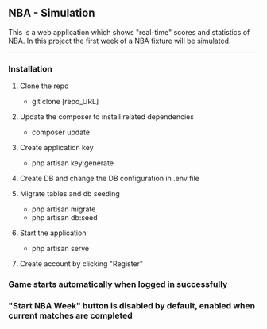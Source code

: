 ## NBA - Simulation 

This is a web application which shows "real-time" scores and statistics of NBA. In this project the first week of a NBA fixture will be simulated.

-----

### Installation

1. Clone the repo
	- git clone [repo_URL]

2. Update the composer to install related dependencies
	- composer update

3. Create application key
	- php artisan key:generate

4. Create DB and change the DB configuration in .env file

5. Migrate tables and db seeding
	- php artisan migrate
	- php artisan db:seed

6. Start the application
	- php artisan serve

7. Create account by clicking "Register"

### Game starts automatically when logged in successfully

### "Start NBA Week" button is disabled by default, enabled when current matches are completed
